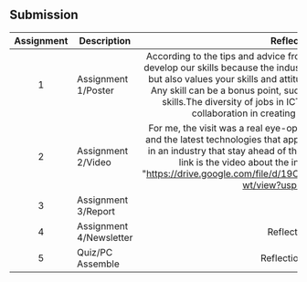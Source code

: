 ## Submission
| Assignment | Description  | Reflection |
| :-----: |  ------ | :-----: | 
| 1 | Assignment 1/Poster | According to the tips and advice from the speakers, it is important to develop our skills because the industry not only considers your CGPA but also values your skills and attitude towards learning new things. Any skill can be a bonus point, such as communication and design skills.The diversity of jobs in ICT highlights the importance of collaboration in creating high-quality products. | 
| 2 | Assignment 2/Video | For me, the visit was a real eye-opener. I learnt a lot of different job and the latest technologies that applied in industry. I hope I can work in an industry that stay ahead of the curve such as UTMDigital. This link is the video about the industry visit to UTMDigital "https://drive.google.com/file/d/19CXT6zDv0II_Y_acRiDPgoLa8tQnA-wt/view?usp=drivesdk" | 
| 3 | Assignment 3/Report |  | 
| 4 | Assignment 4/Newsletter | Reflection 4 |
| 5 | Quiz/PC Assemble | Reflection Quiz |
